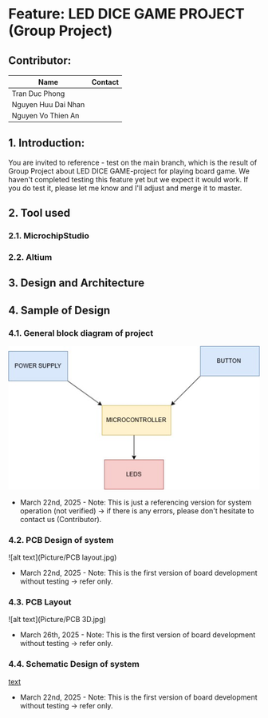 # Feature: LED DICE GAME PROJECT (Group Project)

## Contributor: 
|       Name             |              Contact          |
|------------------------|-------------------------------|
| Tran Duc Phong         |                               |
| Nguyen Huu Dai Nhan    |                               |
| Nguyen Vo Thien An     |                               |

## 1. Introduction: 
You are invited to reference - test on the main branch, which is the result of Group Project about LED DICE GAME-project for playing board game. We haven't completed testing this feature yet but we expect it would work. If you do test it, please let me know and I'll adjust and merge it to master.

## 2. Tool used

### 2.1. MicrochipStudio 

### 2.2. Altium

## 3. Design and Architecture


## 4. Sample of Design
### 4.1. General block diagram of project
![alt text](<Document/Block diagram.jpg>)
- March 22nd, 2025 - Note: This is just a referencing version for system operation (not verified) -> if there is any errors, please don't hesitate to contact us (Contributor).

### 4.2. PCB Design of system
![alt text](Picture/PCB layout.jpg)
- March 22nd, 2025 - Note: This is the first version of board development without testing -> refer only.

### 4.3. PCB Layout 
![alt text](Picture/PCB 3D.jpg)
- March 26th, 2025 - Note: This is the first version of board development without testing -> refer only.

### 4.4. Schematic Design of system
[text]()
- March 22nd, 2025 - Note: This is the first version of board development without testing -> refer only.


